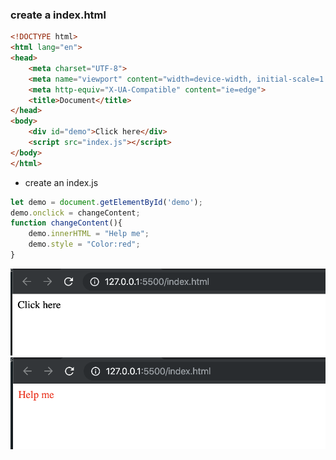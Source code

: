 ### create a index.html
```html
<!DOCTYPE html>
<html lang="en">
<head>
    <meta charset="UTF-8">
    <meta name="viewport" content="width=device-width, initial-scale=1.0">
    <meta http-equiv="X-UA-Compatible" content="ie=edge">
    <title>Document</title>
</head>
<body>
    <div id="demo">Click here</div>
    <script src="index.js"></script>
</body>
</html>
```
- create an index.js
```js
let demo = document.getElementById('demo');
demo.onclick = changeContent;
function changeContent(){
    demo.innerHTML = "Help me";
    demo.style = "Color:red";
}

```
![](img/2019-12-30-11-07-21.png)
![](img/2019-12-30-11-07-56.png)
